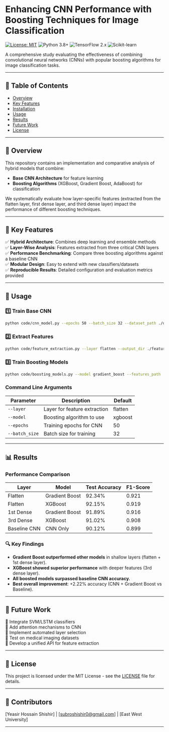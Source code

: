 # Enhancing CNN Performance with Boosting Techniques for Image Classification

[![License: MIT](https://img.shields.io/badge/License-MIT-yellow.svg)](https://opensource.org/licenses/MIT)
![Python 3.8+](https://img.shields.io/badge/Python-3.8%2B-blue.svg)
![TensorFlow 2.x](https://img.shields.io/badge/TensorFlow-2.x-orange.svg)
![Scikit-learn](https://img.shields.io/badge/Scikit--learn-1.2+-blue.svg)

A comprehensive study evaluating the effectiveness of combining convolutional neural networks (CNNs) with popular boosting algorithms for image classification tasks.

---

## 📌 Table of Contents
- [Overview](#overview)
- [Key Features](#key-features)
- [Installation](#installation)
- [Usage](#usage)
- [Results](#results)
- [Future Work](#future-work)
- [License](#license)

---

## 🌟 Overview
This repository contains an implementation and comparative analysis of hybrid models that combine:
- **Base CNN Architecture** for feature learning
- **Boosting Algorithms** (XGBoost, Gradient Boost, AdaBoost) for classification

We systematically evaluate how layer-specific features (extracted from the flatten layer, first dense layer, and third dense layer) impact the performance of different boosting techniques.

---

## 🔑 Key Features
✅ **Hybrid Architecture**: Combines deep learning and ensemble methods  
✅ **Layer-Wise Analysis**: Features extracted from three critical CNN layers  
✅ **Performance Benchmarking**: Compare three boosting algorithms against a baseline CNN  
✅ **Modular Design**: Easy to extend with new classifiers/datasets  
✅ **Reproducible Results**: Detailed configuration and evaluation metrics provided  

---

## 🚀 Usage

### 1️⃣ Train Base CNN
```bash
python code/cnn_model.py --epochs 50 --batch_size 32 --dataset_path ./datasets/cifar10
```

### 2️⃣ Extract Features
```bash
python code/feature_extraction.py --layer flatten --output_dir ./features
```

### 3️⃣ Train Boosting Models
```bash
python code/boosting_models.py --model gradient_boost --features_path ./features/flatten_features.npy
```

### Command Line Arguments
| Parameter      | Description                         | Default |
|---------------|-------------------------------------|---------|
| `--layer`     | Layer for feature extraction       | flatten |
| `--model`     | Boosting algorithm to use         | xgboost |
| `--epochs`    | Training epochs for CNN           | 50      |
| `--batch_size`| Batch size for training           | 32      |

---

## 📊 Results

### Performance Comparison
| Layer       | Model            | Test Accuracy | F1-Score |
|------------|-----------------|--------------|----------|
| Flatten    | Gradient Boost  | 92.34%       | 0.921    |
| Flatten    | XGBoost         | 92.15%       | 0.919    |
| 1st Dense  | Gradient Boost  | 91.89%       | 0.916    |
| 3rd Dense  | XGBoost         | 91.02%       | 0.908    |
| Baseline CNN | CNN Only      | 90.12%       | 0.899    |

### 🔍 Key Findings
- **Gradient Boost outperformed other models** in shallow layers (flatten + 1st dense layer).
- **XGBoost showed superior performance** with deeper features (3rd dense layer).
- **All boosted models surpassed baseline CNN accuracy.**
- **Best overall improvement**: +2.22% accuracy (CNN + Gradient Boost vs Baseline).

---

## 🔮 Future Work
🔹 Integrate SVM/LSTM classifiers  
🔹 Add attention mechanisms to CNN  
🔹 Implement automated layer selection  
🔹 Test on medical imaging datasets  
🔹 Develop a unified API for feature extraction  

---

## 📜 License
This project is licensed under the MIT License - see the [LICENSE](LICENSE) file for details.

---

## 👥 Contributors
[Yeasir Hossain Shishir] | [subroshishir0@gmail.com] | [East West University]

---




